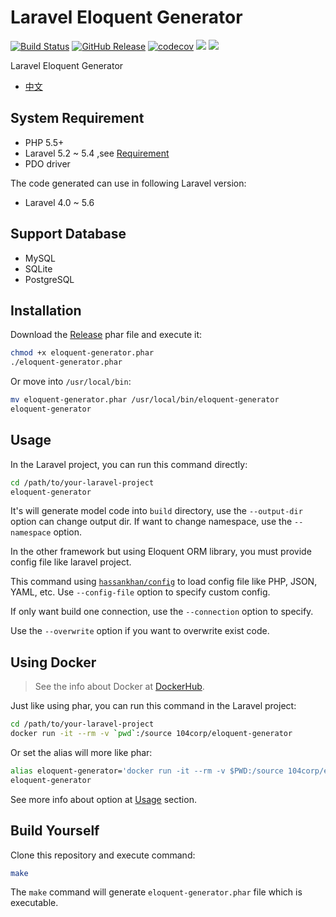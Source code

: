 # Laravel Eloquent Generator

[![Build Status](https://travis-ci.com/104corp/laravel-eloquent-generator.svg?branch=master)](https://travis-ci.com/104corp/laravel-eloquent-generator)
[![GitHub Release](https://img.shields.io/github/release/104corp/laravel-eloquent-generator.svg)](https://github.com/104corp/laravel-eloquent-generator/releases)
[![codecov](https://codecov.io/gh/104corp/laravel-eloquent-generator/branch/master/graph/badge.svg)](https://codecov.io/gh/104corp/laravel-eloquent-generator)
[![](https://img.shields.io/docker/stars/104corp/eloquent-generator.svg)](https://hub.docker.com/r/104corp/eloquent-generator/)
[![](https://img.shields.io/docker/pulls/104corp/eloquent-generator.svg)](https://hub.docker.com/r/104corp/eloquent-generator/)

Laravel Eloquent Generator

* [中文](https://github.com/104corp/laravel-eloquent-generator/wiki/%E4%B8%AD%E6%96%87)

## System Requirement

* PHP 5.5+
* Laravel 5.2 ~ 5.4 ,see [Requirement](https://laravel.com/docs/5.2/installation#server-requirements)
* PDO driver

The code generated can use in following Laravel version:

* Laravel 4.0 ~ 5.6

## Support Database

* MySQL
* SQLite
* PostgreSQL

## Installation

Download the [Release](https://github.com/104corp/laravel-eloquent-generator/releases) phar file and execute it:

```bash
chmod +x eloquent-generator.phar
./eloquent-generator.phar
```

Or move into `/usr/local/bin`:

```bash
mv eloquent-generator.phar /usr/local/bin/eloquent-generator
eloquent-generator
```

## Usage

In the Laravel project, you can run this command directly:

```bash
cd /path/to/your-laravel-project
eloquent-generator
```

It's will generate model code into `build` directory, use the `--output-dir` option can change output dir. If want to change namespace, use the `--namespace` option.

In the other framework but using Eloquent ORM library, you must provide config file like laravel project.

This command using [`hassankhan/config`](https://github.com/hassankhan/config) to load config file like PHP, JSON, YAML, etc. Use `--config-file` option to specify custom config.

If only want build one connection, use the `--connection` option to specify.

Use the `--overwrite` option if you want to overwrite exist code.

## Using Docker

> See the info about Docker at [DockerHub](https://hub.docker.com/r/104corp/eloquent-generator/).

Just like using phar, you can run this command in the Laravel project:

```bash
cd /path/to/your-laravel-project
docker run -it --rm -v `pwd`:/source 104corp/eloquent-generator
```

Or set the alias will more like phar:

```bash
alias eloquent-generator='docker run -it --rm -v $PWD:/source 104corp/eloquent-generator'
eloquent-generator
```

See more info about option at [Usage](#Usage) section.

## Build Yourself

Clone this repository and execute command:

```bash
make
```

The `make` command will generate `eloquent-generator.phar` file which is executable.
